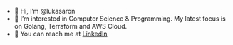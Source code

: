 - 👋 Hi, I’m @lukasaron
- 👀 I’m interested in Computer Science & Programming. My latest focus is on Golang, Terraform and AWS Cloud.
- 📧 You can reach me at [LinkedIn](https://www.linkedin.com/in/lukasaron/) 
<!---
lukasaron/lukasaron is a ✨ special ✨ repository because its `README.md` (this file) appears on your GitHub profile.
You can click the Preview link to take a look at your changes.
--->
